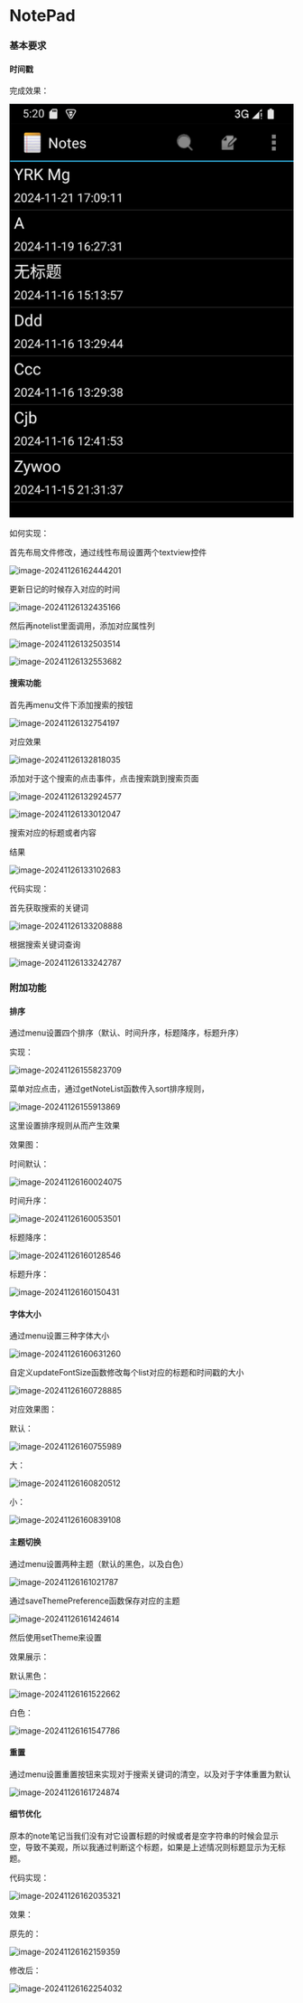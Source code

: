# NotePad
### 基本要求

#### 时间戳

完成效果：

![](./img/image-20241126132035932.png)

如何实现：

首先布局文件修改，通过线性布局设置两个textview控件

![image-20241126162444201](C:\Users\29424\AppData\Roaming\Typora\typora-user-images\image-20241126162444201.png)

更新日记的时候存入对应的时间

![image-20241126132435166](C:\Users\29424\AppData\Roaming\Typora\typora-user-images\image-20241126132435166.png)

然后再notelist里面调用，添加对应属性列

![image-20241126132503514](C:\Users\29424\AppData\Roaming\Typora\typora-user-images\image-20241126132503514.png)

![image-20241126132553682](C:\Users\29424\AppData\Roaming\Typora\typora-user-images\image-20241126132553682.png)



#### 搜索功能

首先再menu文件下添加搜索的按钮

![image-20241126132754197](C:\Users\29424\AppData\Roaming\Typora\typora-user-images\image-20241126132754197.png)

对应效果

![image-20241126132818035](C:\Users\29424\AppData\Roaming\Typora\typora-user-images\image-20241126132818035.png)



添加对于这个搜索的点击事件，点击搜索跳到搜索页面

![image-20241126132924577](C:\Users\29424\AppData\Roaming\Typora\typora-user-images\image-20241126132924577.png)

![image-20241126133012047](C:\Users\29424\AppData\Roaming\Typora\typora-user-images\image-20241126133012047.png)

搜索对应的标题或者内容

结果

![image-20241126133102683](C:\Users\29424\AppData\Roaming\Typora\typora-user-images\image-20241126133102683.png)

代码实现：

首先获取搜索的关键词

![image-20241126133208888](C:\Users\29424\AppData\Roaming\Typora\typora-user-images\image-20241126133208888.png)

根据搜索关键词查询

![image-20241126133242787](C:\Users\29424\AppData\Roaming\Typora\typora-user-images\image-20241126133242787.png)





### 附加功能

#### 排序

通过menu设置四个排序（默认、时间升序，标题降序，标题升序）

实现：

![image-20241126155823709](C:\Users\29424\AppData\Roaming\Typora\typora-user-images\image-20241126155823709.png)

菜单对应点击，通过getNoteList函数传入sort排序规则，

![image-20241126155913869](C:\Users\29424\AppData\Roaming\Typora\typora-user-images\image-20241126155913869.png)

这里设置排序规则从而产生效果

效果图：

时间默认：

![image-20241126160024075](C:\Users\29424\AppData\Roaming\Typora\typora-user-images\image-20241126160024075.png)

时间升序：

![image-20241126160053501](C:\Users\29424\AppData\Roaming\Typora\typora-user-images\image-20241126160053501.png)

标题降序：

![image-20241126160128546](C:\Users\29424\AppData\Roaming\Typora\typora-user-images\image-20241126160128546.png)

标题升序：

![image-20241126160150431](C:\Users\29424\AppData\Roaming\Typora\typora-user-images\image-20241126160150431.png)



#### 字体大小

通过menu设置三种字体大小



![image-20241126160631260](C:\Users\29424\AppData\Roaming\Typora\typora-user-images\image-20241126160631260.png)

自定义updateFontSize函数修改每个list对应的标题和时间戳的大小

![image-20241126160728885](C:\Users\29424\AppData\Roaming\Typora\typora-user-images\image-20241126160728885.png)

对应效果图：

默认：

![image-20241126160755989](C:\Users\29424\AppData\Roaming\Typora\typora-user-images\image-20241126160755989.png)

大：

![image-20241126160820512](C:\Users\29424\AppData\Roaming\Typora\typora-user-images\image-20241126160820512.png)

小：

![image-20241126160839108](C:\Users\29424\AppData\Roaming\Typora\typora-user-images\image-20241126160839108.png)



#### 主题切换

通过menu设置两种主题（默认的黑色，以及白色）

![image-20241126161021787](C:\Users\29424\AppData\Roaming\Typora\typora-user-images\image-20241126161021787.png)

通过saveThemePreference函数保存对应的主题

![image-20241126161424614](C:\Users\29424\AppData\Roaming\Typora\typora-user-images\image-20241126161424614.png)

然后使用setTheme来设置

效果展示：

默认黑色：

![image-20241126161522662](C:\Users\29424\AppData\Roaming\Typora\typora-user-images\image-20241126161522662.png)



白色：

![image-20241126161547786](C:\Users\29424\AppData\Roaming\Typora\typora-user-images\image-20241126161547786.png)



#### 重置

通过menu设置重置按钮来实现对于搜索关键词的清空，以及对于字体重置为默认

![image-20241126161724874](C:\Users\29424\AppData\Roaming\Typora\typora-user-images\image-20241126161724874.png)

#### 细节优化

原本的note笔记当我们没有对它设置标题的时候或者是空字符串的时候会显示空，导致不美观，所以我通过判断这个标题，如果是上述情况则标题显示为无标题。

代码实现：

![image-20241126162035321](C:\Users\29424\AppData\Roaming\Typora\typora-user-images\image-20241126162035321.png)

效果：

原先的：

![image-20241126162159359](C:\Users\29424\AppData\Roaming\Typora\typora-user-images\image-20241126162159359.png)

修改后：

![image-20241126162254032](C:\Users\29424\AppData\Roaming\Typora\typora-user-images\image-20241126162254032.png)
